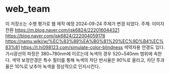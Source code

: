 # web_team
이 저장소는 수행 평가로 웹 제작 예정
2024-09-24 주제가 변경 되었다. 주제: 이미지 전환
https://m.blog.naver.com/jsk6824/222016044321
https://blog.naver.com/jsk6824/222004059178
https://namu.wiki/w/%EC%83%89%EA%B0%81%20%EC%9D%B4%EC%83%81
https://t.hi098123.com/simulate-color-blindness
색약자용 안경도 있다. 가시광선의 파장은 380~780nm에 이르는데 녹색의 경우 520~540nm 범위에 속한다. 색약 보정안경은 특수 필터를 통해 녹색의 차단 반사율은 90%로 올리고, 차단 투과율은 10%로 낮추어 녹색을 정상적으로 인지시킨다.
